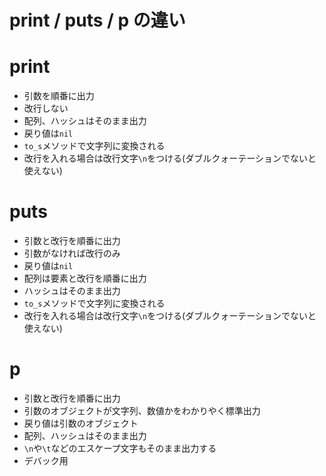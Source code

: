 # print / puts / p の違い

# print
- 引数を順番に出力
- 改行しない
- 配列、ハッシュはそのまま出力
- 戻り値は`nil`
- `to_s`メソッドで文字列に変換される
- 改行を入れる場合は改行文字`\n`をつける(ダブルクォーテーションでないと使えない)

# puts
- 引数と改行を順番に出力
- 引数がなければ改行のみ
- 戻り値は`nil`
- 配列は要素と改行を順番に出力
- ハッシュはそのまま出力
- `to_s`メソッドで文字列に変換される
- 改行を入れる場合は改行文字`\n`をつける(ダブルクォーテーションでないと使えない)


# p
- 引数と改行を順番に出力
- 引数のオブジェクトが文字列、数値かをわかりやく標準出力
- 戻り値は引数のオブジェクト
- 配列、ハッシュはそのまま出力
- `\n`や`\t`などのエスケープ文字もそのまま出力する
- デバック用



